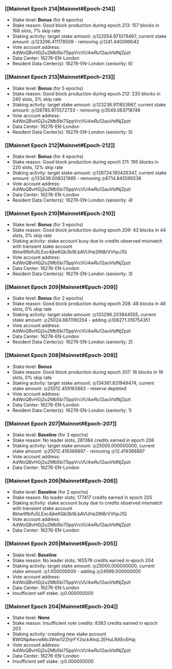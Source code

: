 ### [[Mainnet Epoch 214|Mainnet#Epoch-214]]
* Stake level: **Bonus** (for 6 epochs)
* Stake reason: Good block production during epoch 213: 157 blocks in 168 slots, 7% skip rate
* Staking activity: target stake amount: ◎122054.971079467, current stake amount: ◎123296.411178509 - removing ◎1241.440099042
* Vote account address: AdWoQBvHGj2u2Mb5bi7SppVrcVU4wRu12auVtdNjZpzt
* Data Center: 16276-EN-London
* Resident Data Center(s): 16276-EN-London (seniority: 6)
### [[Mainnet Epoch 213|Mainnet#Epoch-213]]
* Stake level: **Bonus** (for 5 epochs)
* Stake reason: Good block production during epoch 212: 233 blocks in 240 slots, 3% skip rate
* Staking activity: target stake amount: ◎123236.911853987, current stake amount: ◎126785.975572733 - removing ◎3549.063718746
* Vote account address: AdWoQBvHGj2u2Mb5bi7SppVrcVU4wRu12auVtdNjZpzt
* Data Center: 16276-EN-London
* Resident Data Center(s): 16276-EN-London (seniority: 5)
### [[Mainnet Epoch 212|Mainnet#Epoch-212]]
* Stake level: **Bonus** (for 4 epochs)
* Stake reason: Good block production during epoch 211: 195 blocks in 220 slots, 12% skip rate
* Staking activity: target stake amount: ◎126724.160426347, current stake amount: ◎133439.006021885 - removing ◎6714.845595538
* Vote account address: AdWoQBvHGj2u2Mb5bi7SppVrcVU4wRu12auVtdNjZpzt
* Data Center: 16276-EN-London
* Resident Data Center(s): 16276-EN-London (seniority: 4)
### [[Mainnet Epoch 210|Mainnet#Epoch-210]]
* Stake level: **Bonus** (for 3 epochs)
* Stake reason: Good block production during epoch 209: 43 blocks in 44 slots, 3% skip rate
* Staking activity: stake account busy due to credits observed mismatch with transient stake account 8btw9fbifu5LExc4jkeKQb3b9LbAVUHa2tN8rVVhpJ1Q
* Vote account address: AdWoQBvHGj2u2Mb5bi7SppVrcVU4wRu12auVtdNjZpzt
* Data Center: 16276-EN-London
* Resident Data Center(s): 16276-EN-London (seniority: 3)
### [[Mainnet Epoch 209|Mainnet#Epoch-209]]
* Stake level: **Bonus** (for 2 epochs)
* Stake reason: Good block production during epoch 208: 48 blocks in 48 slots, 0% skip rate
* Staking activity: target stake amount: ◎133296.203844555, current stake amount: ◎25024.887090204 - adding ◎108271.316754351
* Vote account address: AdWoQBvHGj2u2Mb5bi7SppVrcVU4wRu12auVtdNjZpzt
* Data Center: 16276-EN-London
* Resident Data Center(s): 16276-EN-London (seniority: 2)
### [[Mainnet Epoch 208|Mainnet#Epoch-208]]
* Stake level: **Bonus**
* Stake reason: Good block production during epoch 207: 16 blocks in 16 slots, 0% skip rate
* Staking activity: target stake amount: ◎134361.831949474, current stake amount: ◎25012.459163863 - reserve depleted
* Vote account address: AdWoQBvHGj2u2Mb5bi7SppVrcVU4wRu12auVtdNjZpzt
* Data Center: 16276-EN-London
* Resident Data Center(s): 16276-EN-London (seniority: 1)
### [[Mainnet Epoch 207|Mainnet#Epoch-207]]
* Stake level: **Baseline** (for 3 epochs)
* Stake reason: No leader slots; 281384 credits earned in epoch 206
* Staking activity: target stake amount: ◎25000.000000000, current stake amount: ◎25012.419366897 - removing ◎12.419366897
* Vote account address: AdWoQBvHGj2u2Mb5bi7SppVrcVU4wRu12auVtdNjZpzt
* Data Center: 16276-EN-London
### [[Mainnet Epoch 206|Mainnet#Epoch-206]]
* Stake level: **Baseline** (for 2 epochs)
* Stake reason: No leader slots; 177417 credits earned in epoch 205
* Staking activity: stake account busy due to credits observed mismatch with transient stake account 8btw9fbifu5LExc4jkeKQb3b9LbAVUHa2tN8rVVhpJ1Q
* Vote account address: AdWoQBvHGj2u2Mb5bi7SppVrcVU4wRu12auVtdNjZpzt
* Data Center: 16276-EN-London
### [[Mainnet Epoch 205|Mainnet#Epoch-205]]
* Stake level: **Baseline**
* Stake reason: No leader slots; 165578 credits earned in epoch 204
* Staking activity: target stake amount: ◎25000.000000000, current stake amount: ◎1.000000000 - adding ◎24999.000000000
* Vote account address: AdWoQBvHGj2u2Mb5bi7SppVrcVU4wRu12auVtdNjZpzt
* Data Center: 16276-EN-London
* Insufficient self stake: ◎0.000000000
### [[Mainnet Epoch 204|Mainnet#Epoch-204]]
* Stake level: **None**
* Stake reason: Insufficient vote credits: 8383 credits earned in epoch 203
* Staking activity: creating new stake account BWGNpAwvwMo3Wwi12ZhjrFY2sckAhqL2EHuLRAEo5Haj
* Vote account address: AdWoQBvHGj2u2Mb5bi7SppVrcVU4wRu12auVtdNjZpzt
* Data Center: 16276-EN-London
* Insufficient self stake: ◎0.000000000